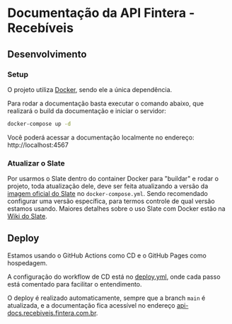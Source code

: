 # Documentação da API Fintera - Recebíveis

## Desenvolvimento

### Setup

O projeto utiliza [Docker](https://www.docker.com/), sendo ele a única dependência.

Para rodar a documentação basta executar o comando abaixo, que realizará o build da documentação e iniciar o servidor:

```sh
docker-compose up -d
```

Você poderá acessar a documentação localmente no endereço: http://localhost:4567

### Atualizar o Slate

Por usarmos o Slate dentro do container Docker para "buildar" e rodar o projeto, toda atualização dele, deve ser feita atualizando a versão da [imagem oficial do Slate](https://hub.docker.com/r/slatedocs/slate/tags) no `docker-compose.yml`. Sendo recomendado configurar uma versão específica, para termos controle de qual versão estamos usando. Maiores detalhes sobre o uso Slate com Docker estão na [Wiki do Slate](https://github.com/slatedocs/slate/wiki/Using-Slate-in-Docker).


## Deploy

Estamos usando o GitHub Actions como CD e o GitHub Pages como hospedagem.

A configuração do workflow de CD está no [deploy.yml](https://github.com/Myfc-github/receivables-api-docs/blob/main/.github/workflows/deploy.yml), onde cada passo está comentado para facilitar o entendimento.

O deploy é realizado automaticamente, sempre que a branch `main` é atualizada, e a documentação fica acessível no endereço [api-docs.recebiveis.fintera.com.br](https://api-docs.recebiveis.fintera.com.br/).

